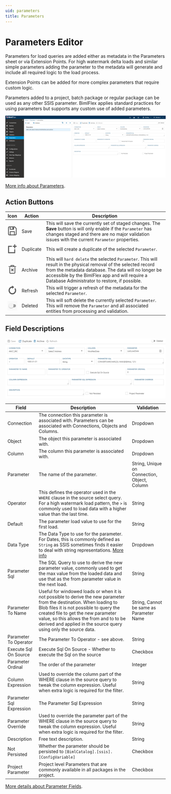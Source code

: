 ```yaml
---
uid: parameters
title: Parameters
---
```

# Parameters Editor

Parameters for load queries are added either as metadata in the Parameters sheet or via Extension Points. For high watermark delta loads and similar simple parameters adding the parameter to the metadata will generate and include all required logic to the load process.

Extension Points can be added for more complex parameters that require custom logic.

Parameters added to a project, batch package or regular package can be used as any other SSIS parameter. BimlFlex applies standard practices for using parameters but supports any custom use of added parameters.

![Parameters User Interface](images/bimlflex-app-parameters-full-ui.png "Parameters User Interface")

[More info about Parameters](../concepts/load-parameters.md).

## Action Buttons

|Icon|Action|Description|
|-|-|-|
|<div class="icon-col m-5"><img src="images/svg-icons/save.svg" /></div>|Save|This will save the currently set of staged changes.  The **Save** button is will only enable if the `Parameter` has changes staged and there are no major validation issues with the current `Parameter` properties.|
|<div class="icon-col m-5"><img src="images/svg-icons/duplicate-objects.svg" /></div>|Duplicate|This will create a duplicate of the selected `Parameter`.|
|<div class="icon-col m-5"><img src="images/svg-icons/archive-delete.svg" /></div>|Archive|This will `hard delete` the selected `Parameter`.  This will result in the physical removal of the selected record from the metadata database.  The data will no longer be accessible by the BimlFlex app and will require a Database Administrator to restore, if possible.|
|<div class="icon-col m-5"><img src="images/svg-icons/refresh.svg" /></div>|Refresh|This will trigger a refresh of the metadata for the selected `Parameter`.|
|<div class="icon-col m-5" style="width:30px; height:30px;background:#EEE;"><img style="filter: brightness(100%) contrast(95%) grayscale(100%);" src="images/bimlflex-app-action-switch.png" /></div>|Deleted|This will soft delete the currently selected `Parameter`.  This will remove the `Parameter` and all associated entities from processing and validation.|

## Field Descriptions

<img 
    src="images/bimlflex-app-parameter-fields.png" 
    class="bordered-image" 
    title="Parameter Fields"
/>

|Field|Description|Validation|
|-|-|-|
|Connection|The connection this parameter is associated with. Parameters can be associated with Connections, Objects and Columns.|Dropdown|
|Object|The object this parameter is associated with.|Dropdown|
|Column|The column this parameter is associated with.|Dropdown|
|Parameter|The name of the parameter.|String, Unique on Connection, Object, Column|
|Operator|This defines the operator used in the `WHERE` clause in the source select query. For a high watermark load pattern, the `>` is commonly used to load data with a higher value than the last time.|String|
|Default|The parameter load value to use for the first load.|String|
|Data Type|The Data Type to use for the parameter. For Dates, this is commonly defined as `String` as SSIS sometimes finds it easier to deal with string representations. [More info](_enum-data-type.md)|Dropdown|
|Parameter Sql|The SQL Query to use to derive the new parameter value, commonly used to get the max value from the loaded data and use that as the from parameter value in the next load.|String|
|Parameter To Name|Useful for windowed loads or when it is not possible to derive the new parameter from the destination. When loading to Blob files it is not possible to query the created file to get the new parameter value, so this allows the from and to to be derived and applied in the source query using only the source data.|String, Cannot be same as Parameter Name|
|Parameter To Operator|The Parameter To Operator - see above.|String|
|Execute Sql On Source|Execute Sql On Source - Whether to execute the Sql on the source|Checkbox|
|Parameter Ordinal|The order of the parameter|Integer|
|Column Expression|Used to override the column part of the WHERE clause in the source query to tweak the column expression. Useful when extra logic is required for the filter.|String|
|Parameter Sql Expression|The Parameter Sql Expression|String|
|Parameter Override|Used to override the parameter part of the WHERE clause in the source query to tweak the column expression. Useful when extra logic is required for the filter.|String|
|Description|Free text description.|String|
|Not Persisted|Whether the parameter should be persisted to `[BimlCatalog].[ssis].[ConfigVariable]`|Checkbox|
|Project Parameter|Project level Parameters that are commonly available in all packages in the project.|Checkbox|

[More details about Parameter Fields](../concepts/load-parameters.md).
